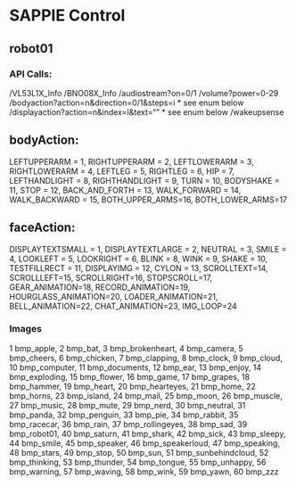 # SAPPIE Control

## robot01
### API Calls: 
/VL53L1X_Info
/BNO08X_Info
/audiostream?on=0/1
/volume?power=0-29
/bodyaction?action=n&direction=0/1&steps=i * see enum below
/displayaction?action=n&index=I&text=“” * see enum below
/wakeupsense

## bodyAction:
LEFTUPPERARM = 1,
RIGHTUPPERARM = 2,
LEFTLOWERARM = 3,
RIGHTLOWERARM = 4,
LEFTLEG = 5,
RIGHTLEG = 6,
HIP = 7,
LEFTHANDLIGHT = 8,
RIGHTHANDLIGHT = 9,
TURN = 10,
BODYSHAKE = 11,
STOP = 12,
BACK_AND_FORTH = 13,
WALK_FORWARD = 14,
WALK_BACKWARD = 15,
BOTH_UPPER_ARMS=16,
BOTH_LOWER_ARMS=17

## faceAction:
DISPLAYTEXTSMALL = 1, 
DISPLAYTEXTLARGE = 2,
NEUTRAL = 3, 
SMILE = 4,
LOOKLEFT = 5,
LOOKRIGHT = 6,
BLINK = 8,
WINK = 9,
SHAKE = 10,
TESTFILLRECT = 11,
DISPLAYIMG = 12,
CYLON = 13,
SCROLLTEXT=14,
SCROLLLEFT=15,
SCROLLRIGHT=16,
STOPSCROLL=17,
GEAR_ANIMATION=18,
RECORD_ANIMATION=19,
HOURGLASS_ANIMATION=20,
LOADER_ANIMATION=21,
BELL_ANIMATION=22,
CHAT_ANIMATION=23,
IMG_LOOP=24


### Images
1	bmp_apple,
2	bmp_bat,
3	bmp_brokenheart,
4	bmp_camera,
5	bmp_cheers,
6	bmp_chicken,
7	bmp_clapping,
8	bmp_clock,
9	bmp_cloud,
10	bmp_computer,
11	bmp_documents,
12	bmp_ear,
13	bmp_enjoy,
14	bmp_exploding,
15	bmp_flower,
16	bmp_game,
17	bmp_grapes,
18	bmp_hammer,
19	bmp_heart,
20	bmp_hearteyes,
21	bmp_home,
22	bmp_horns,
23	bmp_island,
24	bmp_mail,
25	bmp_moon,
26	bmp_muscle,
27	bmp_music,
28	bmp_mute,
29	bmp_nerd,
30	bmp_neutral,
31	bmp_panda,
32	bmp_penguin,
33	bmp_pie,
34	bmp_rabbit,
35	bmp_racecar,
36	bmp_rain,
37	bmp_rollingeyes,
38	bmp_sad,
39	bmp_robot01,
40	bmp_saturn,
41	bmp_shark,
42	bmp_sick,
43	bmp_sleepy,
44	bmp_smile,
45	bmp_speaker,
46	bmp_speakerloud,
47	bmp_speaking,
48	bmp_stars,
49	bmp_stop,
50	bmp_sun,
51	bmp_sunbehindcloud,
52	bmp_thinking,
53	bmp_thunder,
54	bmp_tongue,
55	bmp_unhappy,
56	bmp_warning,
57	bmp_waving,
58	bmp_wink,
59	bmp_yawn,
60	bmp_zzz

